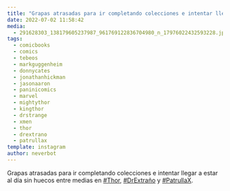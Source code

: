 ```yaml
---
title: "Grapas atrasadas para ir completando colecciones e intentar llegar a estar al día sin huecos entre medias en #Thor, #DrExtraño y #PatrullaX"
date: 2022-07-02 11:58:42
media: 
  - 291628303_138179605237987_961769122836704980_n_17976022432593228.jpg
tags: 
  - comicbooks
  - comics
  - tebeos
  - markguggenheim
  - donnycates
  - jonathanhickman
  - jasonaaron
  - paninicomics
  - marvel
  - mightythor
  - kingthor
  - drstrange
  - xmen
  - thor
  - drextrano
  - patrullax
template: instagram
author: neverbot
---
```


Grapas atrasadas para ir completando colecciones e intentar llegar a estar al día sin huecos entre medias en [#Thor](/tags/thor), [#DrExtraño](/tags/drextrano) y [#PatrullaX](/tags/patrullax). 


